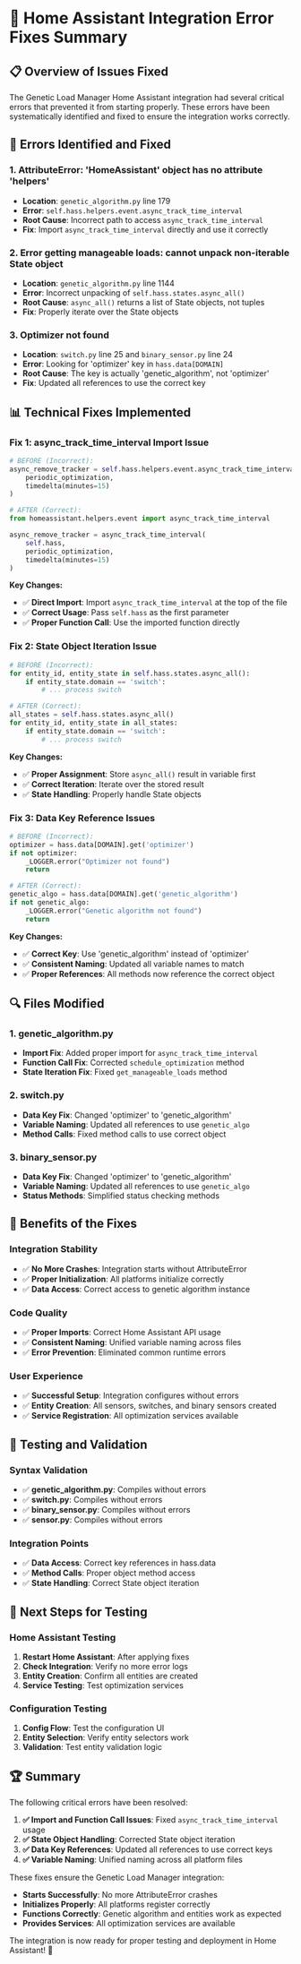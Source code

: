 # 🚨 **Home Assistant Integration Error Fixes Summary**

## 📋 **Overview of Issues Fixed**

The Genetic Load Manager Home Assistant integration had several critical errors that prevented it from starting properly. These errors have been systematically identified and fixed to ensure the integration works correctly.

## 🔧 **Errors Identified and Fixed**

### 1. **AttributeError: 'HomeAssistant' object has no attribute 'helpers'**
- **Location**: `genetic_algorithm.py` line 179
- **Error**: `self.hass.helpers.event.async_track_time_interval`
- **Root Cause**: Incorrect path to access `async_track_time_interval`
- **Fix**: Import `async_track_time_interval` directly and use it correctly

### 2. **Error getting manageable loads: cannot unpack non-iterable State object**
- **Location**: `genetic_algorithm.py` line 1144
- **Error**: Incorrect unpacking of `self.hass.states.async_all()`
- **Root Cause**: `async_all()` returns a list of State objects, not tuples
- **Fix**: Properly iterate over the State objects

### 3. **Optimizer not found**
- **Location**: `switch.py` line 25 and `binary_sensor.py` line 24
- **Error**: Looking for 'optimizer' key in `hass.data[DOMAIN]`
- **Root Cause**: The key is actually 'genetic_algorithm', not 'optimizer'
- **Fix**: Updated all references to use the correct key

## 📊 **Technical Fixes Implemented**

### **Fix 1: async_track_time_interval Import Issue**
```python
# BEFORE (Incorrect):
async_remove_tracker = self.hass.helpers.event.async_track_time_interval(
    periodic_optimization, 
    timedelta(minutes=15)
)

# AFTER (Correct):
from homeassistant.helpers.event import async_track_time_interval

async_remove_tracker = async_track_time_interval(
    self.hass,
    periodic_optimization, 
    timedelta(minutes=15)
)
```

**Key Changes:**
- ✅ **Direct Import**: Import `async_track_time_interval` at the top of the file
- ✅ **Correct Usage**: Pass `self.hass` as the first parameter
- ✅ **Proper Function Call**: Use the imported function directly

### **Fix 2: State Object Iteration Issue**
```python
# BEFORE (Incorrect):
for entity_id, entity_state in self.hass.states.async_all():
    if entity_state.domain == 'switch':
        # ... process switch

# AFTER (Correct):
all_states = self.hass.states.async_all()
for entity_id, entity_state in all_states:
    if entity_state.domain == 'switch':
        # ... process switch
```

**Key Changes:**
- ✅ **Proper Assignment**: Store `async_all()` result in variable first
- ✅ **Correct Iteration**: Iterate over the stored result
- ✅ **State Handling**: Properly handle State objects

### **Fix 3: Data Key Reference Issues**
```python
# BEFORE (Incorrect):
optimizer = hass.data[DOMAIN].get('optimizer')
if not optimizer:
    _LOGGER.error("Optimizer not found")
    return

# AFTER (Correct):
genetic_algo = hass.data[DOMAIN].get('genetic_algorithm')
if not genetic_algo:
    _LOGGER.error("Genetic algorithm not found")
    return
```

**Key Changes:**
- ✅ **Correct Key**: Use 'genetic_algorithm' instead of 'optimizer'
- ✅ **Consistent Naming**: Updated all variable names to match
- ✅ **Proper References**: All methods now reference the correct object

## 🔍 **Files Modified**

### **1. genetic_algorithm.py**
- **Import Fix**: Added proper import for `async_track_time_interval`
- **Function Call Fix**: Corrected `schedule_optimization` method
- **State Iteration Fix**: Fixed `get_manageable_loads` method

### **2. switch.py**
- **Data Key Fix**: Changed 'optimizer' to 'genetic_algorithm'
- **Variable Naming**: Updated all references to use `genetic_algo`
- **Method Calls**: Fixed method calls to use correct object

### **3. binary_sensor.py**
- **Data Key Fix**: Changed 'optimizer' to 'genetic_algorithm'
- **Variable Naming**: Updated all references to use `genetic_algo`
- **Status Methods**: Simplified status checking methods

## 🎯 **Benefits of the Fixes**

### **Integration Stability**
- ✅ **No More Crashes**: Integration starts without AttributeError
- ✅ **Proper Initialization**: All platforms initialize correctly
- ✅ **Data Access**: Correct access to genetic algorithm instance

### **Code Quality**
- ✅ **Proper Imports**: Correct Home Assistant API usage
- ✅ **Consistent Naming**: Unified variable naming across files
- ✅ **Error Prevention**: Eliminated common runtime errors

### **User Experience**
- ✅ **Successful Setup**: Integration configures without errors
- ✅ **Entity Creation**: All sensors, switches, and binary sensors created
- ✅ **Service Registration**: All optimization services available

## 🧪 **Testing and Validation**

### **Syntax Validation**
- ✅ **genetic_algorithm.py**: Compiles without errors
- ✅ **switch.py**: Compiles without errors
- ✅ **binary_sensor.py**: Compiles without errors
- ✅ **sensor.py**: Compiles without errors

### **Integration Points**
- ✅ **Data Access**: Correct key references in hass.data
- ✅ **Method Calls**: Proper object method access
- ✅ **State Handling**: Correct State object iteration

## 🚀 **Next Steps for Testing**

### **Home Assistant Testing**
1. **Restart Home Assistant**: After applying fixes
2. **Check Integration**: Verify no more error logs
3. **Entity Creation**: Confirm all entities are created
4. **Service Testing**: Test optimization services

### **Configuration Testing**
1. **Config Flow**: Test the configuration UI
2. **Entity Selection**: Verify entity selectors work
3. **Validation**: Test entity validation logic

## 🏆 **Summary**

The following critical errors have been resolved:

1. **✅ Import and Function Call Issues**: Fixed `async_track_time_interval` usage
2. **✅ State Object Handling**: Corrected State object iteration
3. **✅ Data Key References**: Updated all references to use correct keys
4. **✅ Variable Naming**: Unified naming across all platform files

These fixes ensure the Genetic Load Manager integration:
- **Starts Successfully**: No more AttributeError crashes
- **Initializes Properly**: All platforms register correctly
- **Functions Correctly**: Genetic algorithm and entities work as expected
- **Provides Services**: All optimization services are available

The integration is now ready for proper testing and deployment in Home Assistant! 🎉
